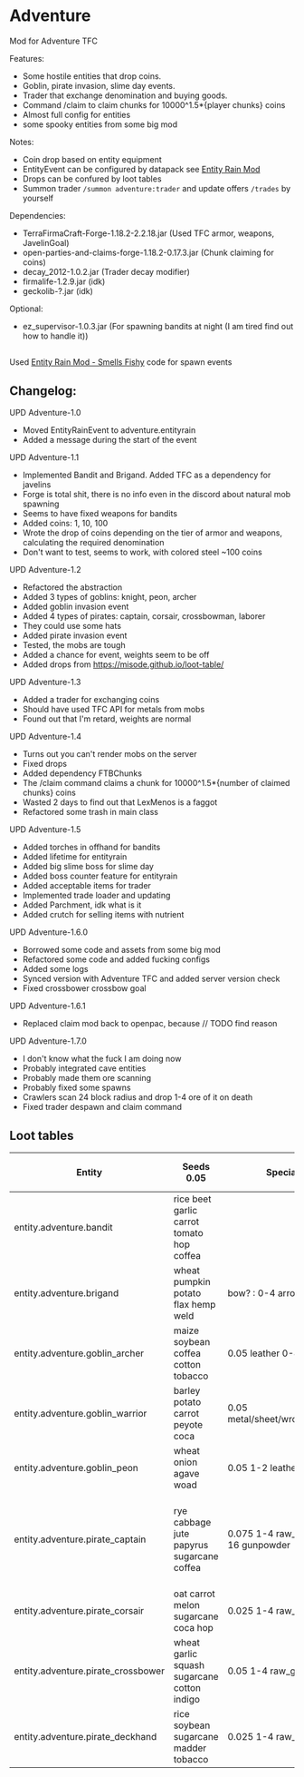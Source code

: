 # Adventure
Mod for Adventure TFC

Features:
- Some hostile entities that drop coins.
- Goblin, pirate invasion, slime day events.
- Trader that exchange denomination and buying goods.
- Command /claim to claim chunks for 10000^1.5*{player chunks} coins
- Almost full config for entities
- some spooky entities from some big mod

Notes:
- Coin drop based on entity equipment
- EntityEvent can be configured by datapack see [Entity Rain Mod](https://github.com/LukeGrahamLandry/smells-fishy-mod) 
- Drops can be confured by loot tables
- Summon trader `/summon adventure:trader` and update offers `/trades` by yourself

Dependencies: 
- TerraFirmaCraft-Forge-1.18.2-2.2.18.jar (Used TFC armor, weapons, JavelinGoal)
- open-parties-and-claims-forge-1.18.2-0.17.3.jar (Chunk claiming for coins)
- decay_2012-1.0.2.jar (Trader decay modifier)
- firmalife-1.2.9.jar (idk)
- geckolib-?.jar (idk)

Optional:
- ez_supervisor-1.0.3.jar (For spawning bandits at night (I am tired find out how to handle it))

##
Used [Entity Rain Mod - Smells Fishy](https://github.com/LukeGrahamLandry/smells-fishy-mod) code for spawn events

## Changelog:

UPD Adventure-1.0
- Moved EntityRainEvent to adventure.entityrain
- Added a message during the start of the event

UPD Adventure-1.1
- Implemented Bandit and Brigand. Added TFC as a dependency for javelins
- Forge is total shit, there is no info even in the discord about natural mob spawning
- Seems to have fixed weapons for bandits
- Added coins: 1, 10, 100
- Wrote the drop of coins depending on the tier of armor and weapons, calculating the required denomination
- Don't want to test, seems to work, with colored steel ~100 coins

UPD Adventure-1.2
- Refactored the abstraction
- Added 3 types of goblins: knight, peon, archer
- Added goblin invasion event
- Added 4 types of pirates: captain, corsair, crossbowman, laborer
- They could use some hats
- Added pirate invasion event
- Tested, the mobs are tough
- Added a chance for event, weights seem to be off
- Added drops from https://misode.github.io/loot-table/

UPD Adventure-1.3
- Added a trader for exchanging coins
- Should have used TFC API for metals from mobs
- Found out that I'm retard, weights are normal

UPD Adventure-1.4
- Turns out you can't render mobs on the server
- Fixed drops
- Added dependency FTBChunks
- The /claim command claims a chunk for 10000^1.5*{number of claimed chunks} coins
- Wasted 2 days to find out that LexMenos is a faggot
- Refactored some trash in main class

UPD Adventure-1.5
- Added torches in offhand for bandits
- Added lifetime for entityrain
- Added big slime boss for slime day
- Added boss counter feature for entityrain
- Added acceptable items for trader
- Implemented trade loader and updating
- Added Parchment, idk what is it
- Added crutch for selling items with nutrient

UPD Adventure-1.6.0
- Borrowed some code and assets from some big mod
- Refactored some code and added fucking configs
- Added some logs
- Synced version with Adventure TFC and added server version check
- Fixed crossbower crossbow goal

UPD Adventure-1.6.1
- Replaced claim mod back to openpac, because // TODO find reason

UPD Adventure-1.7.0
- I don't know what the fuck I am doing now
- Probably integrated cave entities
- Probably made them ore scanning 
- Probably fixed some spawns
- Crawlers scan 24 block radius and drop 1-4 ore of it on death
- Fixed trader despawn and claim command
  
## Loot tables

| Entity                             | Seeds 0.05                                  | Special                           | Gem Powder 0.05                                                       |
|------------------------------------|---------------------------------------------|-----------------------------------|-----------------------------------------------------------------------|
| entity.adventure.bandit            | rice beet garlic carrot tomato hop coffea   |                                   |                                                                       |
| entity.adventure.brigand           | wheat pumpkin potato flax hemp weld         | bow? : 0-4 arrow                  |                                                                       |
| entity.adventure.goblin_archer     | maize soybean coffea cotton tobacco         | 0.05 leather 0-4 arrow            |                                                                       |
| entity.adventure.goblin_warrior    | barley potato carrot peyote coca            | 0.05 metal/sheet/wrought_iron     |                                                                       |
| entity.adventure.goblin_peon       | wheat onion agave woad                      | 0.05 1-2 leather_strip            |                                                                       |
| entity.adventure.pirate_captain    | rye cabbage jute papyrus sugarcane coffea   | 0.075 1-4 raw_gold 0-16 gunpowder | amethyst diamond emerald lapis_lazuli opal pyrite ruby sapphire topaz |
| entity.adventure.pirate_corsair    | oat carrot melon sugarcane coca hop         | 0.025 1-4 raw_gold                | ruby sapphire topaz                                                   |
| entity.adventure.pirate_crossbower | wheat garlic squash sugarcane cotton indigo | 0.05 1-4 raw_gold arrow           | amethyst diamond emerald                                              |
| entity.adventure.pirate_deckhand   | rice soybean sugarcane madder tobacco       | 0.025 1-4 raw_gold                | lapis_lazuli opal pyrite                                              |
